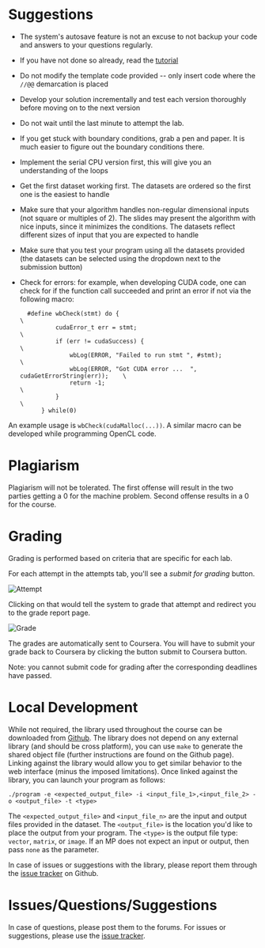 
# Suggestions

* The system's autosave feature is not an excuse to not backup your code and answers to your questions regularly.

* If you have not done so already, read the [tutorial](/help)

* Do not modify the template code provided -- only insert code where the `//@@` demarcation is placed

* Develop your solution incrementally and test each version thoroughly before moving on to the next version

* Do not wait until the last minute to attempt the lab. 

* If you get stuck with boundary conditions, grab a pen and paper. It is much easier to figure out the boundary conditions there.

* Implement the serial CPU version first, this will give you an understanding of the loops

* Get the first dataset working first. The datasets are ordered so the first one is the easiest to handle

* Make sure that your algorithm handles non-regular dimensional inputs (not square or multiples of 2).
The slides may present the algorithm with nice inputs, since it minimizes the conditions.
The datasets reflect different sizes of input that you are expected to handle

* Make sure that you test your program using all the datasets provided (the datasets can be selected using the dropdown next to the submission button)

* Check for errors: for example, when developing CUDA code, one can check for if the function call succeeded and print an error if not via the following macro:

        #define wbCheck(stmt) do {                                                    \
                cudaError_t err = stmt;                                               \
                if (err != cudaSuccess) {                                             \
                    wbLog(ERROR, "Failed to run stmt ", #stmt);                       \
                    wbLog(ERROR, "Got CUDA error ...  ", cudaGetErrorString(err));    \
                    return -1;                                                        \
                }                                                                     \
            } while(0)


An example usage is `wbCheck(cudaMalloc(...))`. A similar macro can be
developed while programming OpenCL code.

# Plagiarism

Plagiarism will not be tolerated.
The first offense will result in the two parties getting a 0 for the machine problem.
Second offense results in a 0 for the course.

# Grading

Grading is performed based on criteria that are specific for each lab.

<!--
You will be graded not only on the code, but also on peer reviewing other people.
-->

For each attempt in the attempts tab, you'll see a *submit for grading* button.

![Attempt](/help/imgs/attempt.png "thumbnail")

Clicking on that would tell the system to grade that attempt and redirect you to the grade report page.


![Grade](/help/imgs/grade.png "thumbnail")

The grades are automatically sent to Coursera.
You will have to submit your grade back to Coursera by clicking the button submit to Coursera button.

Note: you cannot submit code for grading after the corresponding deadlines have passed.


# Local Development

While not required, the library used throughout the course can be
downloaded from [Github](https://github.com/abduld/libwb). The library
does not depend on any external library (and should be cross platform),
you can use `make` to generate the shared object file (further
instructions are found on the Github page). Linking against the library
would allow you to get similar behavior to the web interface (minus the
imposed limitations). Once linked against the library, you can launch 
your program as follows:

    ./program -e <expected_output_file> -i <input_file_1>,<input_file_2> -o <output_file> -t <type>

The `<expected_output_file>` and `<input_file_n>` are the input and output
files provided in the dataset. The `<output_file>` is the location you'd
like to place the output from your program. The `<type>` is the output
file type: `vector`, `matrix`, or `image`. If an MP does not expect an
input or output, then pass `none` as the parameter.

In case of issues or suggestions with the library, please report them
through the [issue tracker](https://github.com/abduld/libwb/issues) on Github.


# Issues/Questions/Suggestions

In case of questions, please post them to the forums.
For issues or suggestions, please use the [issue tracker](https://github.com/abduld/wb/issues).

